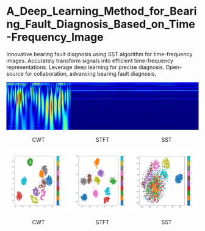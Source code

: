 # A_Deep_Learning_Method_for_Bearing_Fault_Diagnosis_Based_on_Time-Frequency_Image
Innovative bearing fault diagnosis using SST algorithm for time-frequency images. Accurately transform signals into efficient time-frequency representations. Leverage deep learning for precise diagnosis. Open-source for collaboration, advancing bearing fault diagnosis.
<div style="display:flex; justify-content:center;">
    <div style="flex:1; text-align:center;">
        <img src="readme_pic/CWT (2).png" alt="图片1描述" width="300">
        <p>CWT</p>
    </div>
    <div style="flex:1; text-align:center;">
        <img src="readme_pic/STFT.png" alt="图片2描述" width="300">
        <p>STFT</p>
    </div>
    <div style="flex:1; text-align:center;">
        <img src="readme_pic/STFT.png" alt="图片3描述" width="300">
        <p>SST</p>
    </div>
</div>

<div style="display:flex; justify-content:center;">
    <div style="flex:1; text-align:center;">
        <img src="readme_pic/tsne_cwt.png" alt="图片1描述" width="300">
        <p>CWT</p>
    </div>
    <div style="flex:1; text-align:center;">
        <img src="readme_pic/tsne_stft.png" alt="图片2描述" width="300">
        <p>STFT</p>
    </div>
    <div style="flex:1; text-align:center;">
        <img src="readme_pic/tsne_sst_800x800.png" alt="图片3描述" width="300">
        <p>SST</p>
    </div>
</div>
